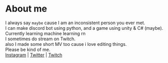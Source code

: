 # About me
I always say `maybe` cause I am an inconsistent person you ever met. <br>
I can make discord bot using python, and a game using unity & C# (maybe). <br>
Currently learning machine learning rn<br>
I sometimes do stream on Twitch. <br>
also I made some short MV too cause i love editing things. <br>
Please be kind of me. <br>
<a href="https://www.instagram.com/suprcream/">Instagram</a> | <a href="https://twitter.com/suprcream_">Twitter</a> | <a href="https://www.twitch.tv/suprcream">Twitch</a>



















<!---
suprcream/suprcream is a ✨ special ✨ repository because its `README.md` (this file) appears on your GitHub profile.
You can click the Preview link to take a look at your changes.
--->
